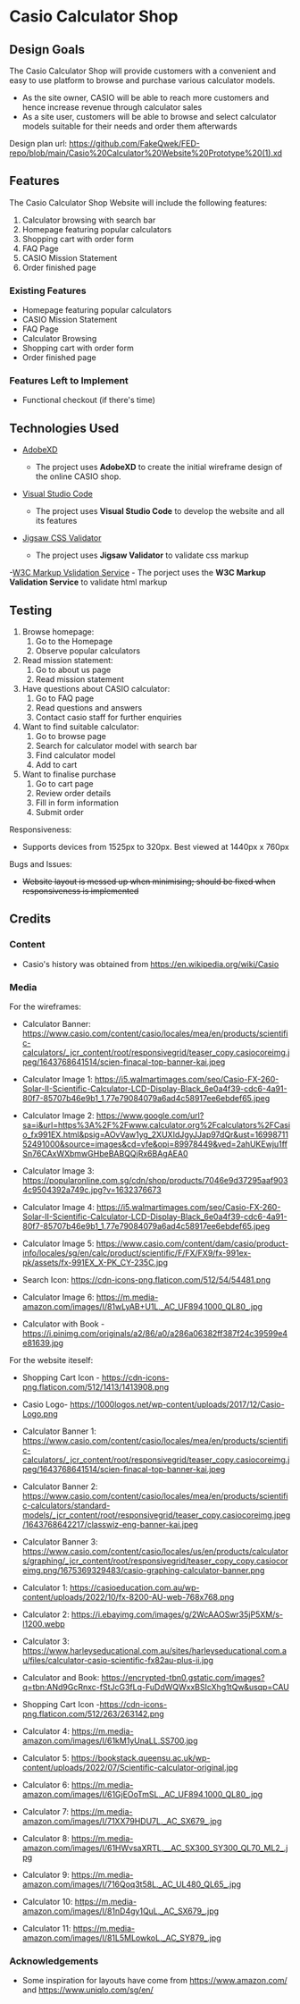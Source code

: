 # Casio Calculator Shop


 
## Design Goals

The Casio Calculator Shop will provide customers with a convenient and easy to use platform to browse and purchase various calculator models.
* As the site owner, CASIO will be able to reach more customers and hence increase revenue through calculator sales
* As a site user, customers will be able to browse and select calculator models suitable for their needs and order them afterwards

Design plan url: https://github.com/FakeQwek/FED-repo/blob/main/Casio%20Calculator%20Website%20Prototype%20(1).xd

## Features

The Casio Calculator Shop Website will include the following features:
1. Calculator browsing with search bar
2. Homepage featuring popular calculators
3. Shopping cart with order form
4. FAQ Page
5. CASIO Mission Statement
6. Order finished page
 
### Existing Features
- Homepage featuring popular calculators 
- CASIO Mission Statement 
- FAQ Page 
- Calculator Browsing 
- Shopping cart with order form 
- Order finished page 



### Features Left to Implement
- Functional checkout (if there's time)

  

## Technologies Used

- [AdobeXD](https://helpx.adobe.com/xd/get-started.html)
    - The project uses **AdobeXD** to create the initial wireframe design of the online CASIO shop.

- [Visual Studio Code](https://code.visualstudio.com/)
    - The project uses **Visual Studio Code** to develop the website and all its features

- [Jigsaw CSS Validator](https://jigsaw.w3.org/css-validator/)
    - The project uses **Jigsaw Validator** to validate css markup
 
 -[W3C Markup Vslidation Service](https://validator.w3.org/)
    - The porject uses the **W3C Markup Validation Service** to validate html markup

## Testing
1. Browse homepage:
    1. Go to the Homepage
    2. Observe popular calculators
2. Read mission statement:
    1. Go to about us page
    2. Read mission statement
3. Have questions about CASIO calculator:
    1. Go to FAQ page
    2. Read questions and answers
    3. Contact casio staff for further enquiries
4. Want to find suitable calculator:
    1. Go to browse page
    2. Search for calculator model with search bar
    3. Find calculator model
    4. Add to cart
5. Want to finalise purchase
    1. Go to cart page
    2. Review order details
    3. Fill in form information
    4. Submit order

Responsiveness:
* Supports devices from 1525px to 320px. Best viewed at 1440px x 760px

Bugs and Issues: 
* ~~Website layout is messed up when minimising; should be fixed when responsiveness is implemented~~

## Credits

### Content
- Casio's history was obtained from https://en.wikipedia.org/wiki/Casio


### Media
For the wireframes:
  * Calculator Banner: https://www.casio.com/content/casio/locales/mea/en/products/scientific-calculators/_jcr_content/root/responsivegrid/teaser_copy.casiocoreimg.jpeg/1643768641514/scien-finacal-top-banner-kai.jpeg
    
  * Calculator Image 1: https://i5.walmartimages.com/seo/Casio-FX-260-Solar-II-Scientific-Calculator-LCD-Display-Black_6e0a4f39-cdc6-4a91-80f7-85707b46e9b1_1.77e79084079a6ad4c58917ee6ebdef65.jpeg
  
  * Calculator Image 2: https://www.google.com/url?sa=i&url=https%3A%2F%2Fwww.calculator.org%2Fcalculators%2FCasio_fx991EX.html&psig=AOvVaw1yg_2XUXIdJgyJJap97dQr&ust=1699871152491000&source=images&cd=vfe&opi=89978449&ved=2ahUKEwju1ffSn76CAxWXbmwGHbeBABQQjRx6BAgAEA0
  
  * Calculator Image 3: https://popularonline.com.sg/cdn/shop/products/7046e9d37295aaf9034c9504392a749c.jpg?v=1632376673
  
  * Calculator Image 4: https://i5.walmartimages.com/seo/Casio-FX-260-Solar-II-Scientific-Calculator-LCD-Display-Black_6e0a4f39-cdc6-4a91-80f7-85707b46e9b1_1.77e79084079a6ad4c58917ee6ebdef65.jpeg
  
  * Calculator Image 5: https://www.casio.com/content/dam/casio/product-info/locales/sg/en/calc/product/scientific/F/FX/FX9/fx-991ex-pk/assets/fx-991EX_X-PK_CY-235C.jpg
  
  * Search Icon: https://cdn-icons-png.flaticon.com/512/54/54481.png
  
  * Calculator Image 6: https://m.media-amazon.com/images/I/81wLyAB+U1L._AC_UF894,1000_QL80_.jpg
  
  * Calculator with Book - https://i.pinimg.com/originals/a2/86/a0/a286a06382ff387f24c39599e4e81639.jpg
  
  
For the website iteself: 
  * Shopping Cart Icon - https://cdn-icons-png.flaticon.com/512/1413/1413908.png

  * Casio Logo- https://1000logos.net/wp-content/uploads/2017/12/Casio-Logo.png

  * Calculator Banner 1: https://www.casio.com/content/casio/locales/mea/en/products/scientific-calculators/_jcr_content/root/responsivegrid/teaser_copy.casiocoreimg.jpeg/1643768641514/scien-finacal-top-banner-kai.jpeg

  * Calculator Banner 2: https://www.casio.com/content/casio/locales/mea/en/products/scientific-calculators/standard-models/_jcr_content/root/responsivegrid/teaser_copy.casiocoreimg.jpeg/1643768642217/classwiz-eng-banner-kai.jpeg

  * Calculator Banner 3: https://www.casio.com/content/casio/locales/us/en/products/calculators/graphing/_jcr_content/root/responsivegrid/teaser_copy_copy.casiocoreimg.png/1675369329483/casio-graphing-calculator-banner.png

  * Calculator 1: https://casioeducation.com.au/wp-content/uploads/2022/10/fx-8200-AU-web-768x768.png

  * Calculator 2: https://i.ebayimg.com/images/g/2WcAAOSwr35jP5XM/s-l1200.webp

  * Calculator 3: https://www.harleyseducational.com.au/sites/harleyseducational.com.au/files/calculator-casio-scientific-fx82au-plus-ii.jpg

  * Calculator and Book: https://encrypted-tbn0.gstatic.com/images?q=tbn:ANd9GcRnxc-fStJcG3fLq-FuDdWQWxxBSIcXhg1tQw&usqp=CAU

  * Shopping Cart Icon -https://cdn-icons-png.flaticon.com/512/263/263142.png

  * Calculator 4: https://m.media-amazon.com/images/I/61kM1yUnaLL.SS700.jpg

  * Calculator 5: https://bookstack.queensu.ac.uk/wp-content/uploads/2022/07/Scientific-calculator-original.jpg

  * Calculator 6: https://m.media-amazon.com/images/I/61GjEOoTmSL._AC_UF894,1000_QL80_.jpg

  * Calculator 7: https://m.media-amazon.com/images/I/71XX79HDU7L._AC_SX679_.jpg

  * Calculator 8: https://m.media-amazon.com/images/I/61HWvsaXRTL.__AC_SX300_SY300_QL70_ML2_.jpg

  * Calculator 9: https://m.media-amazon.com/images/I/716Qoq3t58L._AC_UL480_QL65_.jpg

  * Calculator 10: https://m.media-amazon.com/images/I/81nD4gy1QuL._AC_SX679_.jpg

  * Calculator 11: https://m.media-amazon.com/images/I/81L5MLowkoL._AC_SY879_.jpg


### Acknowledgements

- Some inspiration for layouts have come from https://www.amazon.com/ and https://www.uniqlo.com/sg/en/
